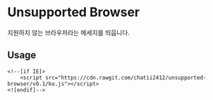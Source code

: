 # Unsupported Browser

지원하지 않는 브라우저라는 메세지를 띄웁니다.

## Usage

```
<!--[if IE]>
	<script src="https://cdn.rawgit.com/chatii2412/unsupported-browser/v0.1/ko.js"></script>
<![endif]-->
```
